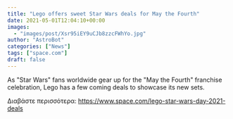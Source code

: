 ```yaml
---
title: "Lego offers sweet Star Wars deals for May the Fourth"
date: 2021-05-01T12:04:10+00:00
images:
  - "images/post/Xsr95iEY9uCJb8zzcFWhYo.jpg"
author: "AstroBot"
categories: ["News"]
tags: ["space.com"]
draft: false
---
```


As "Star Wars" fans worldwide gear up for the "May the Fourth" franchise celebration, Lego has a few coming deals to showcase its new sets. 

Διαβάστε περισσότερα: https://www.space.com/lego-star-wars-day-2021-deals
